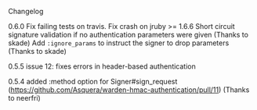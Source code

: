 Changelog

0.6.0
    Fix failing tests on travis.
	Fix crash on jruby >= 1.6.6
	Short circuit signature validation if no authentication parameters were given (Thanks to skade)
    Add `:ignore_params` to instruct the signer to drop parameters (Thanks to skade)	

0.5.5
    issue 12: fixes errors in header-based authentication

0.5.4
	added :method option for Signer#sign_request (https://github.com/Asquera/warden-hmac-authentication/pull/11) (Thanks to neerfri)
